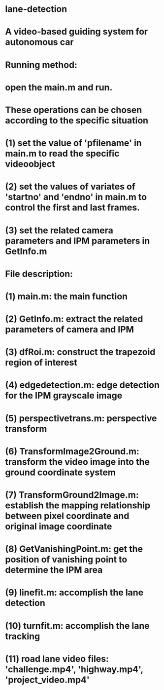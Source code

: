 # lane-detection
# A video-based guiding system for autonomous car

# Running method: 
# open the main.m and run.

# These operations can be chosen according to the specific situation
# (1) set the value of 'pfilename' in main.m to read the specific videoobject 
# (2) set the values of variates of 'startno' and 'endno' in main.m to control the first and last frames.
# (3) set the related camera parameters and IPM parameters in GetInfo.m

# File description:
# (1) main.m: the main function
# (2) GetInfo.m: extract the related parameters of camera and IPM
# (3) dfRoi.m: construct the trapezoid region of interest
# (4) edgedetection.m: edge detection for the IPM grayscale image
# (5) perspectivetrans.m: perspective transform
# (6) TransformImage2Ground.m: transform the video image into the ground coordinate system
# (7) TransformGround2Image.m: establish the mapping relationship between pixel coordinate and original image coordinate
# (8) GetVanishingPoint.m: get the position of vanishing point to determine the IPM area
# (9) linefit.m: accomplish the lane detection
# (10) turnfit.m: accomplish the lane tracking
# (11) road lane video files: 'challenge.mp4', 'highway.mp4', 'project_video.mp4'

